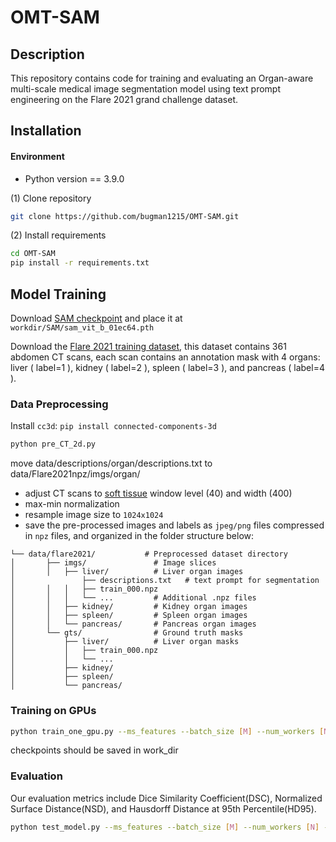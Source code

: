 # OMT-SAM
## Description

This repository contains code for training and evaluating an Organ-aware multi-scale medical image segmentation model using text prompt engineering on the Flare 2021 grand challenge dataset. 

## Installation
#### Environment

  - Python version == 3.9.0
    
(1) Clone repository 
```bash
git clone https://github.com/bugman1215/OMT-SAM.git
```
(2) Install requirements
```bash
cd OMT-SAM
pip install -r requirements.txt
```
## Model Training
Download [SAM checkpoint](https://dl.fbaipublicfiles.com/segment_anything/sam_vit_b_01ec64.pth) and place it at `workdir/SAM/sam_vit_b_01ec64.pth`

Download the [Flare 2021 training dataset](https://zenodo.org/records/5903672), this dataset contains 361 abdomen CT scans, each scan contains an annotation mask with 4 organs: liver ( label=1 ), kidney ( label=2 ), spleen ( label=3 ), and pancreas ( label=4 ).
### Data Preprocessing
Install `cc3d`: `pip install connected-components-3d`

```bash
python pre_CT_2d.py
```
move data/descriptions/organ/descriptions.txt to data/Flare2021npz/imgs/organ/

- adjust CT scans to [soft tissue](https://radiopaedia.org/articles/windowing-ct) window level (40) and width (400)
- max-min normalization
- resample image size to `1024x1024`
- save the pre-processed images and labels as `jpeg/png` files compressed in `npz` files, and organized in the folder structure below:
```
└── data/flare2021/           # Preprocessed dataset directory
│       ├── imgs/               # Image slices
│       │   ├── liver/          # Liver organ images
│               ├── descriptions.txt   # text prompt for segmentation       
│       │   │   ├── train_000.npz
│       │   │   └── ...         # Additional .npz files
│       │   ├── kidney/         # Kidney organ images
│       │   ├── spleen/         # Spleen organ images
│       │   └── pancreas/       # Pancreas organ images
│       └── gts/                # Ground truth masks
│           ├── liver/          # Liver organ masks
│           │   ├── train_000.npz
│           │   └── ...         
│           ├── kidney/
│           ├── spleen/
│           └── pancreas/       

```
### Training on GPUs
```bash
python train_one_gpu.py --ms_features --batch_size [M] --num_workers [N] --device [Device]
```
checkpoints should be saved in work_dir
### Evaluation
Our evaluation metrics include Dice Similarity Coefficient(DSC), Normalized Surface Distance(NSD), and Hausdorff Distance at 95th Percentile(HD95).
```bash
python test_model.py --ms_features --batch_size [M] --num_workers [N] --device [Device] --checkpoint [CHECKPOINT]
```


